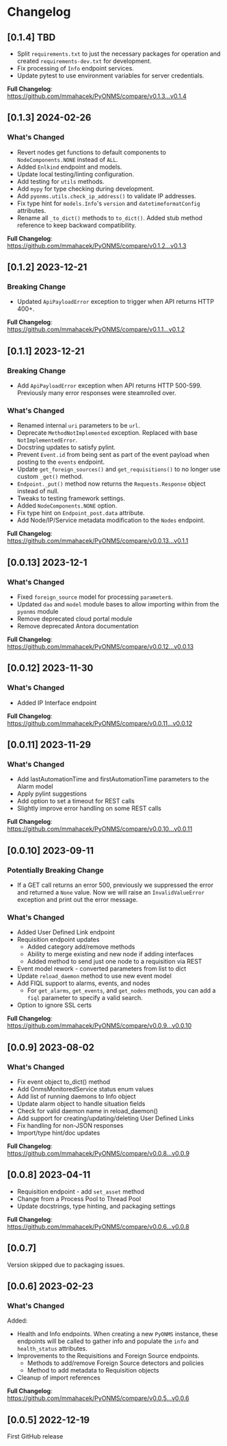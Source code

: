 # Changelog

## [0.1.4] TBD

* Split `requirements.txt` to just the necessary packages for operation and created `requirements-dev.txt` for development.
* Fix processing of `Info` endpoint services.
* Update pytest to use environment variables for server credentials.

**Full Changelog**: https://github.com/mmahacek/PyONMS/compare/v0.1.3...v0.1.4

## [0.1.3] 2024-02-26

### What's Changed

* Revert nodes get functions to default components to `NodeComponents.NONE` instead of `ALL`.
* Added `Enlkind` endpoint and models.
* Update local testing/linting configuration.
* Add testing for `utils` methods.
* Add `mypy` for type checking during development.
* Add `pyonms.utils.check_ip_address()` to validate IP addresses.
* Fix type hint for `models.Info`'s `version` and `datetimeformatConfig` attributes.
* Rename all `_to_dict()` methods to `to_dict()`.  Added stub method reference to keep backward compatibility.

**Full Changelog**: https://github.com/mmahacek/PyONMS/compare/v0.1.2...v0.1.3

## [0.1.2] 2023-12-21

### Breaking Change

* Updated `ApiPayloadError` exception to trigger when API returns HTTP 400+.

**Full Changelog**: https://github.com/mmahacek/PyONMS/compare/v0.1.1...v0.1.2

## [0.1.1] 2023-12-21

### Breaking Change

* Add `ApiPayloadError` exception when API returns HTTP 500-599. Previously many error responses were steamrolled over.

### What's Changed

* Renamed internal `uri` parameters to be `url`.
* Deprecate `MethodNotImplemented` exception.  Replaced with base `NotImplementedError`.
* Docstring updates to satisfy pylint.
* Prevent `Event.id` from being sent as part of the event payload when posting to the `events` endpoint.
* Update `get_foreign_sources()` and `get_requisitions()` to no longer use custom `_get()` method.
* `Endpoint._put()` method now returns the `Requests.Response` object instead of null.
* Tweaks to testing framework settings.
* Added `NodeComponents.NONE` option.
* Fix type hint on `Endpoint_post.data` attribute.
* Add Node/IP/Service metadata modification to the `Nodes` endpoint.

**Full Changelog**: https://github.com/mmahacek/PyONMS/compare/v0.0.13...v0.1.1


## [0.0.13] 2023-12-1

### What's Changed

* Fixed `foreign_source` model for processing `parameter`s.
* Updated `dao` and `model` module bases to allow importing within from the `pyonms` module
* Remove deprecated cloud portal module
* Remove deprecated Antora documentation

**Full Changelog**: https://github.com/mmahacek/PyONMS/compare/v0.0.12...v0.0.13

## [0.0.12] 2023-11-30

### What's Changed

* Added IP Interface endpoint

**Full Changelog**: https://github.com/mmahacek/PyONMS/compare/v0.0.11...v0.0.12

## [0.0.11] 2023-11-29

### What's Changed

* Add lastAutomationTime and firstAutomationTime parameters to the Alarm model
* Apply pylint suggestions
* Add option to set a timeout for REST calls
* Slightly improve error handling on some REST calls

**Full Changelog**: https://github.com/mmahacek/PyONMS/compare/v0.0.10...v0.0.11

## [0.0.10] 2023-09-11

### Potentially Breaking Change
* If a GET call returns an error 500, previously we suppressed the error and returned a `None` value. Now we will raise an `InvalidValueError` exception and print out the error message.

### What's Changed
* Added User Defined Link endpoint
* Requisition endpoint updates
  * Added category add/remove methods
  * Ability to merge existing and new node if adding interfaces
  * Added method to send just one node to a requisition via REST
* Event model rework - converted parameters from list to dict
* Update `reload_daemon` method to use new event model
* Add FIQL support to alarms, events, and nodes
  * For `get_alarms`, `get_events`, and `get_nodes` methods, you can add a `fiql` parameter to specify a valid search.
* Option to ignore SSL certs

**Full Changelog**: https://github.com/mmahacek/PyONMS/compare/v0.0.9...v0.0.10

## [0.0.9] 2023-08-02

### What's Changed

* Fix event object to_dict() method
* Add OnmsMonitoredService status enum values
* Add list of running daemons to Info object
* Update alarm object to handle situation fields
* Check for valid daemon name in reload_daemon()
* Add support for creating/updating/deleting User Defined Links
* Fix handling for non-JSON responses
* Import/type hint/doc updates

**Full Changelog**: https://github.com/mmahacek/PyONMS/compare/v0.0.8...v0.0.9

## [0.0.8] 2023-04-11

* Requisition endpoint - add `set_asset` method
* Change from a Process Pool to Thread Pool
* Update docstrings, type hinting, and packaging settings

**Full Changelog**: https://github.com/mmahacek/PyONMS/compare/v0.0.6...v0.0.8

## [0.0.7]

Version skipped due to packaging issues.

## [0.0.6] 2023-02-23

### What's Changed

Added:
* Health and Info endpoints.  When creating a new `PyONMS` instance, these endpoints will be called to gather info and populate the `info` and `health_status` attributes.
* Improvements to the Requisitions and Foreign Source endpoints.
  * Methods to add/remove Foreign Source detectors and policies
  * Method to add metadata to Requisition objects
* Cleanup of import references


**Full Changelog**: https://github.com/mmahacek/PyONMS/compare/v0.0.5...v0.0.6

## [0.0.5] 2022-12-19

First GitHub release
